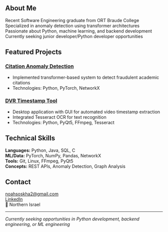
## About Me
  Recent Software Engineering graduate from ORT Braude College  
  Specialized in anomaly detection using transformer architectures  
  Passionate about Python, machine learning, and backend development  
  Currently seeking junior developer/Python developer opportunities  

## Featured Projects
### [Citation Anomaly Detection](https://github.com/kookmao/Detection-of-Anomalous-Cited-Papers)
- Implemented transformer-based system to detect fraudulent academic citations
- Technologies: Python, PyTorch, NetworkX

### [DVR Timestamp Tool](https://github.com/kookmao/DVR_timestamp)
- Desktop application with GUI for automated video timestamp extraction
- Integrated Tesseract OCR for text recognition
- Technologies: Python, PyQt5, FFmpeg, Tesseract

## Technical Skills
**Languages:** Python, Java, SQL, C  
**ML/Data:** PyTorch, NumPy, Pandas, NetworkX  
**Tools:** Git, Linux, FFmpeg, PyQt5  
**Concepts:** REST APIs, Anomaly Detection, Graph Analysis  

## Contact
  noahsoskha2@gmail.com  
  [LinkedIn](https://www.linkedin.com/in/noah-soskha/)  
📍 Northern Israel

---
*Currently seeking opportunities in Python development, backend engineering, or ML engineering*
